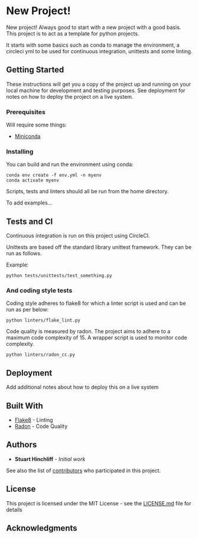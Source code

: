 # New Project!

New project! Always good to start with a new project with a good basis. This project is to act as a template for python projects. 

It starts with some basics such as conda to manage the environment, a circleci yml to be used for continuous integration, unittests and some linting.

## Getting Started

These instructions will get you a copy of the project up and running on your local machine for development and testing purposes. 
See deployment for notes on how to deploy the project on a live system.

### Prerequisites

Will require some things:
* [Miniconda](https://docs.conda.io/en/latest/miniconda.html)

### Installing


You can build and run the environment using conda:

```
conda env create -f env.yml -n myenv
conda activate myenv
```

Scripts, tests and linters should all be run from the home directory.

To add examples...

## Tests and CI

Continuous integration is run on this project using CircleCI.

Unittests are based off the standard library unittest framework. They can be run as follows.

Example:

```
python tests/unittests/test_something.py
```

### And coding style tests

Coding style adheres to flake8 for which a linter script is used and can be run as per below:

```
python linters/flake_lint.py
```

Code quality is measured by radon. The project aims to adhere to a maximum code complexity of 15.
A wrapper script is used to monitor code complexity.
```
python linters/radon_cc.py
```

## Deployment

Add additional notes about how to deploy this on a live system

## Built With

* [Flake8](https://flake8.pycqa.org/en/latest/) - Linting
* [Radon](https://radon.readthedocs.io/en/latest/) - Code Quality

## Authors

* **Stuart Hinchliff** - *Initial work*

See also the list of [contributors](https://github.com/stuarthinchliff/stus-starter/contributors) who participated in this project.

## License

This project is licensed under the MIT License - see the [LICENSE.md](LICENSE.md) file for details

## Acknowledgments
